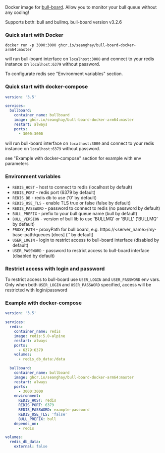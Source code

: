 Docker image for [bull-board]. Allow you to monitor your bull queue without any coding!

Supports both: bull and bullmq. bull-board version v3.2.6

### Quick start with Docker
```
docker run -p 3000:3000 ghcr.io/seanghay/bull-board-docker-arm64:master
```
will run bull-board interface on `localhost:3000` and connect to your redis instance on `localhost:6379` without password.

To configurate redis see "Environment variables" section.

### Quick start with docker-compose
```yaml
version: '3.5'

services:
  bullboard:
    container_name: bullboard
    image: ghcr.io/seanghay/bull-board-docker-arm64:master
    restart: always
    ports:
      - 3000:3000
```
will run bull-board interface on `localhost:3000` and connect to your redis instance on `localhost:6379` without password.

see "Example with docker-compose" section for example with env parameters


### Environment variables
* `REDIS_HOST` - host to connect to redis (localhost by default)
* `REDIS_PORT` - redis port (6379 by default)
* `REDIS_DB` - redis db to use ('0' by default)
* `REDIS_USE_TLS` - enable TLS true or false (false by default)
* `REDIS_PASSWORD` - password to connect to redis (no password by default)
* `BULL_PREFIX` - prefix to your bull queue name (bull by default)
* `BULL_VERSION` - version of bull lib to use 'BULLMQ' or 'BULL' ('BULLMQ' by default)
* `PROXY_PATH` - proxyPath for bull board, e.g. https://<server_name>/my-base-path/queues [docs] ('' by default)
* `USER_LOGIN` - login to restrict access to bull-board interface (disabled by default)
* `USER_PASSWORD` - password to restrict access to bull-board interface (disabled by default)


### Restrict access with login and password

To restrict access to bull-board use `USER_LOGIN` and `USER_PASSWORD` env vars.
Only when both `USER_LOGIN` and `USER_PASSWORD` specified, access will be restricted with login/password


### Example with docker-compose
```yaml
version: '3.5'

services:
  redis:
    container_name: redis
    image: redis:5.0-alpine
    restart: always
    ports:
      - 6379:6379
    volumes:
      - redis_db_data:/data

  bullboard:
    container_name: bullboard
    image: ghcr.io/seanghay/bull-board-docker-arm64:master
    restart: always
    ports:
      - 3000:3000
    environment:
      REDIS_HOST: redis
      REDIS_PORT: 6379
      REDIS_PASSWORD: example-password
      REDIS_USE_TLS: 'false'
      BULL_PREFIX: bull
    depends_on:
      - redis

volumes:
  redis_db_data:
    external: false
```

[bull-board]: https://github.com/vcapretz/bull-board
[bull-board]: https://github.com/felixmosh/bull-board#hosting-router-on-a-sub-path
